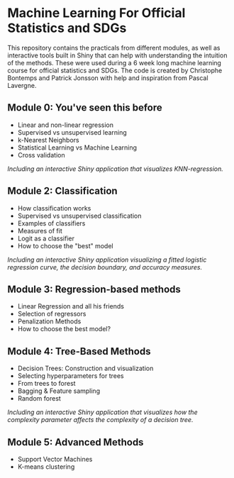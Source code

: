 # Machine Learning For Official Statistics and SDGs

This repository contains the practicals from different modules, as well as interactive tools built in Shiny that can help with understanding the intuition of the methods. These were used during a 6 week long machine learning course for official statistics and SDGs. The code is created by Christophe Bontemps and Patrick Jonsson with help and inspiration from Pascal Lavergne.

## Module 0: You've seen this before

- Linear and non-linear regression
- Supervised vs unsupervised learning
- k-Nearest Neighbors
- Statistical Learning vs Machine Learning
- Cross validation

*Including an interactive Shiny application that visualizes KNN-regression.*

## Module 2: Classification

- How classification works
- Supervised vs unsupervised classification
- Examples of classifiers
- Measures of fit
- Logit as a classifier
- How to choose the "best" model

*Including an interactive Shiny application visualizing a fitted logistic regression curve, the decision boundary, and accuracy measures.*

## Module 3: Regression-based methods

- Linear Regression and all his friends
- Selection of regressors
- Penalization Methods
- How to choose the best model?

## Module 4: Tree-Based Methods

- Decision Trees: Construction and visualization
- Selecting hyperparameters for trees
- From trees to forest
- Bagging & Feature sampling
- Random forest 

*Including an interactive Shiny application that visualizes how the complexity parameter affects the complexity of a decision tree.*

## Module 5: Advanced Methods

- Support Vector Machines
- K-means clustering

## 
